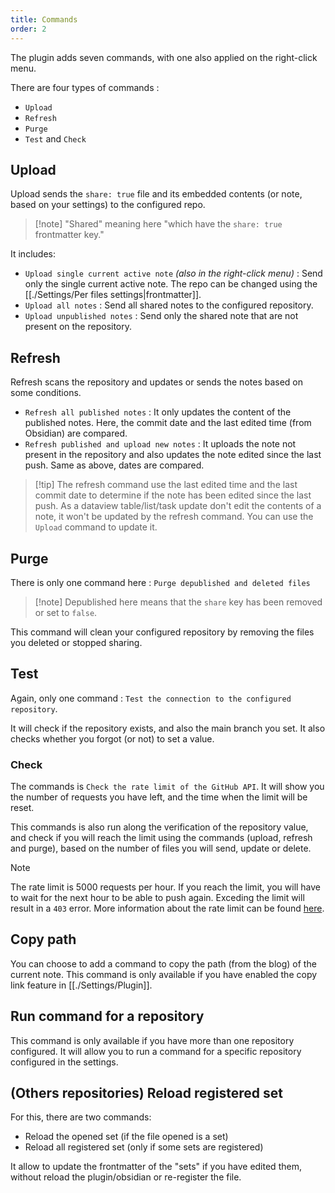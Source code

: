```yaml
---
title: Commands
order: 2
---
```


The plugin adds seven commands, with one also applied on the right-click menu.

There are four types of commands :

- `Upload`
- `Refresh`
- `Purge`
- `Test` and `Check`

## Upload

Upload sends the `share: true` file and its embedded contents (or note, based on your settings) to the configured repo.

> [!note] "Shared" meaning here "which have the `share: true` frontmatter key."

It includes:

- `Upload single current active note` _(also in the right-click menu)_ : Send only the single current active note. The repo can be changed using the [[./Settings/Per files settings|frontmatter]].
- `Upload all notes` : Send all shared notes to the configured repository.
- `Upload unpublished notes` : Send only the shared note that are not present on the repository.

## Refresh

Refresh scans the repository and updates or sends the notes based on some conditions.

- `Refresh all published notes` : It only updates the content of the published notes. Here, the commit date and the last edited time (from Obsidian) are compared.
- `Refresh published and upload new notes` : It uploads the note not present in the repository and also updates the note edited since the last push. Same as above, dates are compared.

> [!tip] The refresh command use the last edited time and the last commit date to determine if the note has been edited since the last push.
> As a dataview table/list/task update don't edit the contents of a note, it won't be updated by the refresh command. You can use the `Upload` command to update it.

## Purge

There is only one command here : `Purge depublished and deleted files`

> [!note] Depublished here means that the `share` key has been removed or set to `false`.

This command will clean your configured repository by removing the files you deleted or stopped sharing.

## Test

Again, only one command : `Test the connection to the configured repository`.

It will check if the repository exists, and also the main branch you set. It also checks whether you forgot (or not) to set a value.

### Check

The commands is `Check the rate limit of the GitHub API`.
It will show you the number of requests you have left, and the time when the limit will be reset.

This commands is also run along the verification of the repository value, and check if you will reach the limit using the commands (upload, refresh and purge), based on the number of files you will send, update or delete.

> [!note]
> The rate limit is 5000 requests per hour. If you reach the limit, you will have to wait for the next hour to be able to push again.
> Exceding the limit will result in a `403` error.
> More information about the rate limit can be found [here](https://docs.github.com/en/rest/overview/resources-in-the-rest-api#rate-limiting).

## Copy path

You can choose to add a command to copy the path (from the blog) of the current note. This command is only available if you have enabled the copy link feature in [[./Settings/Plugin]].

## Run command for a repository

This command is only available if you have more than one repository configured. It will allow you to run a command for a specific repository configured in the settings.

## (Others repositories) Reload registered set

For this, there are two commands:
- Reload the opened set (if the file opened is a set)
- Reload all registered set (only if some sets are registered)

It allow to update the frontmatter of the "sets" if you have edited them, without reload the plugin/obsidian or re-register the file.